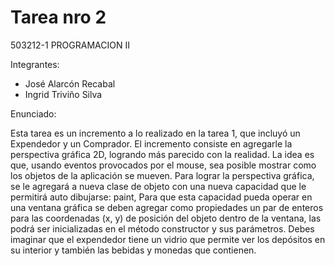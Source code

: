 # Tarea nro 2
503212-1 PROGRAMACION II
 
Integrantes:
- José Alarcón Recabal
- Ingrid Triviño Silva

Enunciado:

Esta tarea es un incremento a lo realizado en la tarea 1, que incluyó un Expendedor y un Comprador. El incremento consiste 
en agregarle la perspectiva gráfica 2D, logrando más parecido con la realidad. La idea es que, usando eventos provocados 
por el mouse, sea posible mostrar como los objetos de la aplicación se mueven. Para lograr la perspectiva gráfica, se le 
agregará a nueva clase de objeto con una nueva capacidad que le permitirá auto dibujarse: paint, Para que esta capacidad 
pueda operar en una ventana gráfica se deben agregar como propiedades un par de enteros para las coordenadas (x, y) de 
posición del objeto dentro de la ventana, las podrá ser inicializadas en el método constructor y sus parámetros. Debes 
imaginar que el expendedor tiene un vidrio que permite ver los depósitos en su interior y también las bebidas y monedas 
que contienen.
